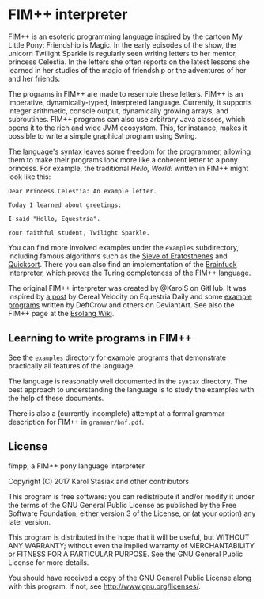 # FIM++ interpreter

FIM++ is an esoteric programming language inspired by the cartoon My Little
Pony: Friendship is Magic. In the early episodes of the show, the unicorn
Twilight Sparkle is regularly seen writing letters to her mentor, princess
Celestia. In the letters she often reports on the latest lessons she learned in
her studies of the magic of friendship or the adventures of her and her friends.

The programs in FIM++ are made to resemble these letters. FIM++ is an
imperative, dynamically-typed, interpreted language. Currently, it supports
integer arithmetic, console output, dynamically growing arrays, and
subroutines. FIM++ programs can also use arbitrary Java classes, which opens it
to the rich and wide JVM ecosystem. This, for instance, makes it possible to
write a simple graphical program using Swing.

The language's syntax leaves some freedom for the programmer, allowing them to
make their programs look more like a coherent letter to a pony princess. For
example, the traditional *Hello, World!* written in FIM++ might look like this:

    Dear Princess Celestia: An example letter.

    Today I learned about greetings:

    I said "Hello, Equestria".

    Your faithful student, Twilight Sparkle.

You can find more involved examples under the `examples` subdirectory,
including famous algorithms such as the [Sieve of Eratosthenes][1] and [Quicksort][2].
There you can also find an implementation of the [Brainfuck][3] interpreter,
which proves the Turing completeness of the FIM++ language.

[1]: https://en.wikipedia.org/wiki/Sieve_of_Eratosthenes
[2]: https://en.wikipedia.org/wiki/Quicksort
[3]: https://en.wikipedia.org/wiki/Brainfuck

The original FIM++ interpreter was created by @KarolS on GitHub. It was
inspired by [a post][4] by Cereal Velocity on Equestria Daily and some
[example programs][5] written by DeftCrow and others on DeviantArt. See also
the FIM++ page at the [Esolang Wiki][5a].

[4]: http://www.equestriadaily.com/2012/10/editorial-fim-pony-programming-language.html
[5]: http://deftcrow.deviantart.com/art/FiM-Programming-Hello-World-99-Jugs-of-Cider-330736334
[5a]: https://esolangs.org/wiki/FiM%2B%2B

## Learning to write programs in FIM++

See the `examples` directory for example programs that demonstrate practically
all features of the language.

The language is reasonably well documented in the `syntax` directory. The best
approach to understanding the language is to study the examples with the help
of these documents.

There is also a (currently incomplete) attempt at a formal grammar
description for FIM++ in `grammar/bnf.pdf`.

## License

fimpp, a FIM++ pony language interpreter

Copyright (C) 2017 Karol Stasiak and other contributors

This program is free software: you can redistribute it and/or modify
it under the terms of the GNU General Public License as published by
the Free Software Foundation, either version 3 of the License, or
(at your option) any later version.

This program is distributed in the hope that it will be useful,
but WITHOUT ANY WARRANTY; without even the implied warranty of
MERCHANTABILITY or FITNESS FOR A PARTICULAR PURPOSE.  See the
GNU General Public License for more details.

You should have received a copy of the GNU General Public License
along with this program.  If not, see <http://www.gnu.org/licenses/>.
